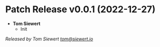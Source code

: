 # Patch Release v0.0.1 (2022-12-27)
  * **Tom Siewert**
    * Init

*Released by Tom Siewert <tom@siewert.io>*
